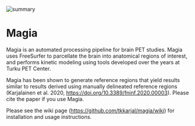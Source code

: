 ![summary](http://emotion.utu.fi/wp-content/uploads/2019/10/summary.png)

# Magia

Magia is an automated processing pipeline for brain PET studies. Magia uses FreeSurfer to parcellate the brain into anatomical regions of interest, and performs kinetic modeling using tools developed over the years at Turku PET Center.

Magia has been shown to generate reference regions that yield results similar to results derived using manually delineated reference regions (Karjalainen et al. 2020, https://doi.org/10.3389/fninf.2020.00003). Please cite the paper if you use Magia.

Please see the wiki page (https://github.com/tkkarjal/magia/wiki) for installation and usage instructions.
